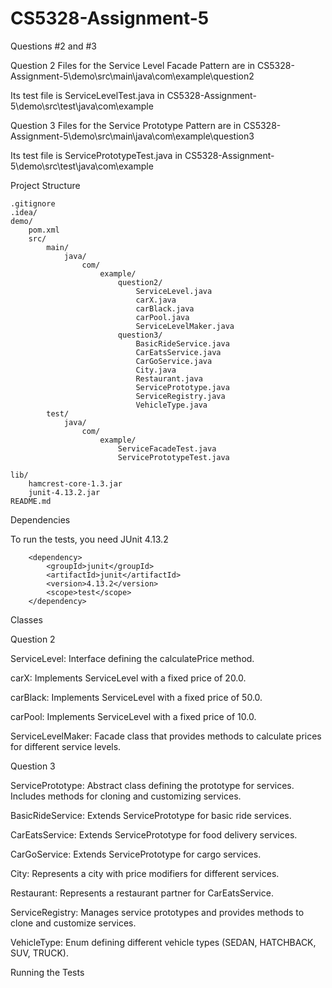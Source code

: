 # CS5328-Assignment-5
Questions #2 and #3

Question 2 Files for the Service Level Facade Pattern are in CS5328-Assignment-5\demo\src\main\java\com\example\question2

Its test file is ServiceLevelTest.java in CS5328-Assignment-5\demo\src\test\java\com\example

Question 3 Files for the Service Prototype Pattern are in CS5328-Assignment-5\demo\src\main\java\com\example\question3

Its test file is ServicePrototypeTest.java in CS5328-Assignment-5\demo\src\test\java\com\example

Project Structure
```
.gitignore
.idea/
demo/
    pom.xml
    src/
        main/
            java/
                com/
                    example/
                        question2/
                            ServiceLevel.java
                            carX.java
                            carBlack.java
                            carPool.java
                            ServiceLevelMaker.java
                        question3/
                            BasicRideService.java
                            CarEatsService.java
                            CarGoService.java
                            City.java
                            Restaurant.java
                            ServicePrototype.java
                            ServiceRegistry.java
                            VehicleType.java
        test/
            java/
                com/
                    example/
                        ServiceFacadeTest.java
                        ServicePrototypeTest.java
                        
lib/
    hamcrest-core-1.3.jar
    junit-4.13.2.jar
README.md
```

Dependencies

To run the tests, you need JUnit 4.13.2

```
    <dependency>
        <groupId>junit</groupId>
        <artifactId>junit</artifactId>
        <version>4.13.2</version>
        <scope>test</scope>
    </dependency>
```
Classes

Question 2

ServiceLevel: Interface defining the calculatePrice method.

carX: Implements ServiceLevel with a fixed price of 20.0.

carBlack: Implements ServiceLevel with a fixed price of 50.0.

carPool: Implements ServiceLevel with a fixed price of 10.0.

ServiceLevelMaker: Facade class that provides methods to calculate prices for different service levels.

Question 3

ServicePrototype: Abstract class defining the prototype for services. Includes methods for cloning and customizing services.

BasicRideService: Extends ServicePrototype for basic ride services.

CarEatsService: Extends ServicePrototype for food delivery services.

CarGoService: Extends ServicePrototype for cargo services.

City: Represents a city with price modifiers for different services.

Restaurant: Represents a restaurant partner for CarEatsService.

ServiceRegistry: Manages service prototypes and provides methods to clone and customize services.

VehicleType: Enum defining different vehicle types (SEDAN, HATCHBACK, SUV, TRUCK).

Running the Tests
